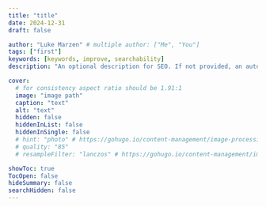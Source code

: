 ```yaml
---
title: "title"
date: 2024-12-31
draft: false

author: "Luke Marzen" # multiple author: ["Me", "You"]
tags: ["first"]
keywords: [keywords, improve, searchability]
description: "An optional description for SEO. If not provided, an automatically created summary will be used."

cover:
  # for consistency aspect ratio should be 1.91:1
  image: "image path" 
  caption: "text"
  alt: "text"
  hidden: false
  hiddenInList: false
  hiddenInSingle: false
  # hint: "photo" # https://gohugo.io/content-management/image-processing/#hint
  # quality: "85"
  # resampleFilter: "lanczos" # https://gohugo.io/content-management/image-processing/#resampling-filter

showToc: true
TocOpen: false
hideSummary: false
searchHidden: false
---
```



